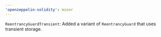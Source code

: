 ```yaml
---
'openzeppelin-solidity': minor
---
```


`ReentrancyGuardTransient`: Added a variant of `ReentrancyGuard` that uses transient storage.
